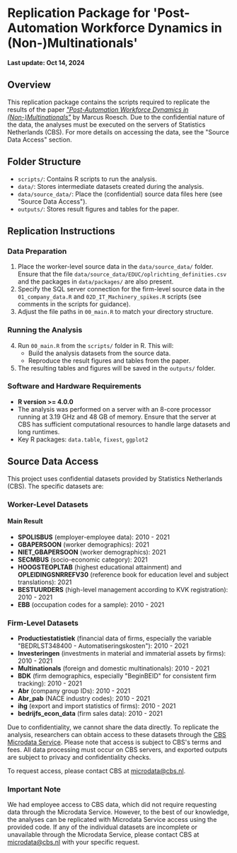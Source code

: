 # Replication Package for 'Post-Automation Workforce Dynamics in (Non-)Multinationals'

**Last update: Oct 14, 2024**

## Overview

This replication package contains the scripts required to replicate the results of the paper [*"Post-Automation Workforce Dynamics in (Non-)Multinationals"*](https://mrcsrsch.github.io/research/3_2024_automation/) by Marcus Roesch. Due to the confidential nature of the data, the analyses must be executed on the servers of Statistics Netherlands (CBS). For more details on accessing the data, see the "Source Data Access" section.

## Folder Structure

- `scripts/`: Contains R scripts to run the analysis.
- `data/`: Stores intermediate datasets created during the analysis.
- `data/source_data/`: Place the (confidential) source data files here (see "Source Data Access").
- `outputs/`: Stores result figures and tables for the paper.

## Replication Instructions

### Data Preparation
1. Place the worker-level source data in the `data/source_data/` folder. Ensure that the file `data/source_data/EDUC/oplrichting_definities.csv` and the packages in `data/packages/` are also present.
2. Specify the SQL server connection for the firm-level source data in the `01_company_data.R` and `02D_IT_Machinery_spikes.R` scripts (see comments in the scripts for guidance).
3. Adjust the file paths in `00_main.R` to match your directory structure.

### Running the Analysis
4. Run `00_main.R` from the `scripts/` folder in R. This will:
   - Build the analysis datasets from the source data.
   - Reproduce the result figures and tables from the paper.
5. The resulting tables and figures will be saved in the `outputs/` folder.

### Software and Hardware Requirements
- **R version >= 4.0.0**
- The analysis was performed on a server with an 8-core processor running at 3.19 GHz and 48 GB of memory. Ensure that the server at CBS has sufficient computational resources to handle large datasets and long runtimes.
- Key R packages: `data.table`, `fixest`, `ggplot2`

## Source Data Access

This project uses confidential datasets provided by Statistics Netherlands (CBS). The specific datasets are:

### Worker-Level Datasets
#### Main Result
- **SPOLISBUS** (employer-employee data): 2010 - 2021
- **GBAPERSOON** (worker demographics): 2021
- **NIET_GBAPERSOON** (worker demographics): 2021
- **SECMBUS** (socio-economic category): 2021
- **HOOGSTEOPLTAB** (highest educational attainment) and **OPLEIDINGSNRREFV30** (reference book for education level and subject translations): 2021
- **BESTUURDERS** (high-level management according to KVK registration): 2010 - 2021
- **EBB** (occupation codes for a sample): 2010 - 2021

### Firm-Level Datasets
- **Productiestatistiek** (financial data of firms, especially the variable "BEDRLST348400 - Automatiseringskosten"): 2010 - 2021
- **Investeringen** (investments in material and immaterial assets by firms): 2010 - 2021
- **Multinationals** (foreign and domestic multinationals): 2010 - 2021
- **BDK** (firm demographics, especially "BeginBEID" for consistent firm tracking): 2010 - 2021
- **Abr** (company group IDs): 2010 - 2021
- **Abr_pab** (NACE industry codes): 2010 - 2021
- **ihg** (export and import statistics of firms): 2010 - 2021
- **bedrijfs_econ_data** (firm sales data): 2010 - 2021

Due to confidentiality, we cannot share the data directly. To replicate the analysis, researchers can obtain access to these datasets through the [CBS Microdata Service](https://www.cbs.nl/en-gb/our-services/customised-services-microdata/microdata-conducting-your-own-research). Please note that access is subject to CBS's terms and fees. All data processing must occur on CBS servers, and exported outputs are subject to privacy and confidentiality checks.

To request access, please contact CBS at [microdata@cbs.nl](mailto:microdata@cbs.nl).

### Important Note

We had employee access to CBS data, which did not require requesting data through the Microdata Service. However, to the best of our knowledge, the analyses can be replicated with Microdata Service access using the provided code. If any of the individual datasets are incomplete or unavailable through the Microdata Service, please contact CBS at [microdata@cbs.nl](mailto:microdata@cbs.nl) with your specific request.